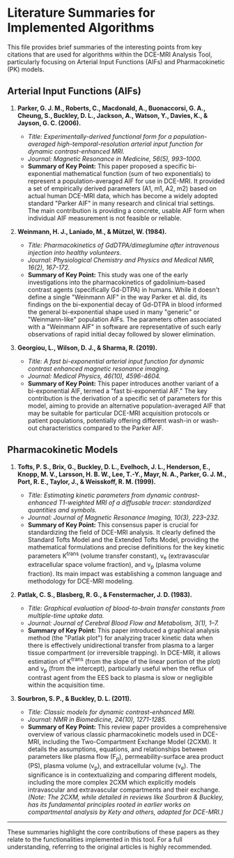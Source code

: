 # Literature Summaries for Implemented Algorithms

This file provides brief summaries of the interesting points from key citations that are used for algorithms within the DCE-MRI Analysis Tool, particularly focusing on Arterial Input Functions (AIFs) and Pharmacokinetic (PK) models.

## Arterial Input Functions (AIFs)

1.  **Parker, G. J. M., Roberts, C., Macdonald, A., Buonaccorsi, G. A., Cheung, S., Buckley, D. L., Jackson, A., Watson, Y., Davies, K., & Jayson, G. C. (2006).**
    *   *Title: Experimentally-derived functional form for a population-averaged high-temporal-resolution arterial input function for dynamic contrast-enhanced MRI.*
    *   *Journal: Magnetic Resonance in Medicine, 56(5), 993–1000.*
    *   **Summary of Key Point:** This paper proposed a specific bi-exponential mathematical function (sum of two exponentials) to represent a population-averaged AIF for use in DCE-MRI. It provided a set of empirically derived parameters (A1, m1, A2, m2) based on actual human DCE-MRI data, which has become a widely adopted standard "Parker AIF" in many research and clinical trial settings. The main contribution is providing a concrete, usable AIF form when individual AIF measurement is not feasible or reliable.

2.  **Weinmann, H. J., Laniado, M., & Mützel, W. (1984).**
    *   *Title: Pharmacokinetics of GdDTPA/dimeglumine after intravenous injection into healthy volunteers.*
    *   *Journal: Physiological Chemistry and Physics and Medical NMR, 16(2), 167-172.*
    *   **Summary of Key Point:** This study was one of the early investigations into the pharmacokinetics of gadolinium-based contrast agents (specifically Gd-DTPA) in humans. While it doesn't define a single "Weinmann AIF" in the way Parker et al. did, its findings on the bi-exponential decay of Gd-DTPA in blood informed the general bi-exponential shape used in many "generic" or "Weinmann-like" population AIFs. The parameters often associated with a "Weinmann AIF" in software are representative of such early observations of rapid initial decay followed by slower elimination.

3.  **Georgiou, L., Wilson, D. J., & Sharma, R. (2019).**
    *   *Title: A fast bi-exponential arterial input function for dynamic contrast enhanced magnetic resonance imaging.*
    *   *Journal: Medical Physics, 46(10), 4596-4604.*
    *   **Summary of Key Point:** This paper introduces another variant of a bi-exponential AIF, termed a "fast bi-exponential AIF." The key contribution is the derivation of a specific set of parameters for this model, aiming to provide an alternative population-averaged AIF that may be suitable for particular DCE-MRI acquisition protocols or patient populations, potentially offering different wash-in or wash-out characteristics compared to the Parker AIF.

## Pharmacokinetic Models

1.  **Tofts, P. S., Brix, G., Buckley, D. L., Evelhoch, J. L., Henderson, E., Knopp, M. V., Larsson, H. B. W., Lee, T.-Y., Mayr, N. A., Parker, G. J. M., Port, R. E., Taylor, J., & Weisskoff, R. M. (1999).**
    *   *Title: Estimating kinetic parameters from dynamic contrast-enhanced T1-weighted MRI of a diffusable tracer: standardized quantities and symbols.*
    *   *Journal: Journal of Magnetic Resonance Imaging, 10(3), 223–232.*
    *   **Summary of Key Point:** This consensus paper is crucial for standardizing the field of DCE-MRI analysis. It clearly defined the Standard Tofts Model and the Extended Tofts Model, providing the mathematical formulations and precise definitions for the key kinetic parameters K<sup>trans</sup> (volume transfer constant), v<sub>e</sub> (extravascular extracellular space volume fraction), and v<sub>p</sub> (plasma volume fraction). Its main impact was establishing a common language and methodology for DCE-MRI modeling.

2.  **Patlak, C. S., Blasberg, R. G., & Fenstermacher, J. D. (1983).**
    *   *Title: Graphical evaluation of blood-to-brain transfer constants from multiple-time uptake data.*
    *   *Journal: Journal of Cerebral Blood Flow and Metabolism, 3(1), 1–7.*
    *   **Summary of Key Point:** This paper introduced a graphical analysis method (the "Patlak plot") for analyzing tracer kinetic data when there is effectively unidirectional transfer from plasma to a larger tissue compartment (or irreversible trapping). In DCE-MRI, it allows estimation of K<sup>trans</sup> (from the slope of the linear portion of the plot) and v<sub>p</sub> (from the intercept), particularly useful when the reflux of contrast agent from the EES back to plasma is slow or negligible within the acquisition time.

3.  **Sourbron, S. P., & Buckley, D. L. (2011).**
    *   *Title: Classic models for dynamic contrast-enhanced MRI.*
    *   *Journal: NMR in Biomedicine, 24(10), 1271-1285.*
    *   **Summary of Key Point:** This review paper provides a comprehensive overview of various classic pharmacokinetic models used in DCE-MRI, including the Two-Compartment Exchange Model (2CXM). It details the assumptions, equations, and relationships between parameters like plasma flow (F<sub>p</sub>), permeability-surface area product (PS), plasma volume (v<sub>p</sub>), and extracellular volume (v<sub>e</sub>). The significance is in contextualizing and comparing different models, including the more complex 2CXM which explicitly models intravascular and extravascular compartments and their exchange.
    *(Note: The 2CXM, while detailed in reviews like Sourbron & Buckley, has its fundamental principles rooted in earlier works on compartmental analysis by Kety and others, adapted for DCE-MRI.)*

---
These summaries highlight the core contributions of these papers as they relate to the functionalities implemented in this tool. For a full understanding, referring to the original articles is highly recommended.
